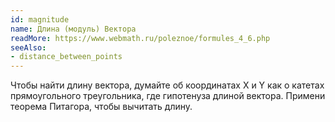 ```yaml
---
id: magnitude
name: Длина (модуль) Вектора
readMore: https://www.webmath.ru/poleznoe/formules_4_6.php
seeAlso:
- distance_between_points
---
```


Чтобы найти длину вектора, думайте об координатах X и Y как о катетах прямоугольного треугольника, где гипотенуза длиной вектора. Примени теорема Питагора, чтобы вычитать длину.